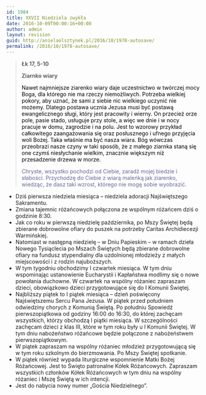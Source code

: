 ```yaml
---
id: 1984
title: XXVII Niedziela zwykła
date: 2016-10-09T00:00:16+00:00
author: admin
layout: revision
guid: http://anielaolsztynek.pl/2016/10/1978-autosave/
permalink: /2016/10/1978-autosave/
---
```

> **Łk 17, 5-10**
> 
> **Ziarnko wiary**
> 
> <span style="color: #000000;">Nawet najmniejsze ziarenko wiary daje uczestnictwo w twórczej mocy Boga, dla którego nie ma rzeczy niemożliwych. Potrzeba wielkiej pokory, aby uznać, że sami z siebie nic wielkiego uczynić nie możemy. Dlatego postawa ucznia Jezusa musi być postawą ewangelicznego sługi, który jest pracowity i wierny. On przecież orze pole, pasie stado, usługuje przy stole, a więc we dnie i w nocy pracuje w domu, zagrodzie i na polu. Jest to wzorowy przykład całkowitego zaangażowania się oraz posłusznego i ufnego przyjęcia woli Bożej. Taka właśnie ma być nasza wiara. Bóg wówczas przeobrazi nasze czyny w taki sposób, że z małego ziarnka staną się one czymś niesłychanie wielkim, znacznie większym niż przesadzenie drzewa w morze.</span>
> 
> <span style="color: #666699;">Chryste, wszystko pochodzi od Ciebie, zaradź mojej biedzie i słabości. Przychodzę do Ciebie z wiarą maleńką jak ziarenko, wiedząc, że dasz taki wzrost, którego nie mogę sobie wyobrazić.</span>

  * Dziś pierwsza niedziela miesiąca &#8211; niedziela adoracji Najświętszego Sakramentu.
  * Zmiana tajemnic różańcowych połączona ze wspólnym różańcem dziś o godzinie 8:30.
  * Jak co roku w pierwszą niedzielę października, po Mszy Świętej będą zbierane dobrowolne ofiary do puszek na potrzeby Caritas Archidiecezji Warmińskiej.
  * Natomiast w następną niedzielę – w Dniu Papieskim – w ramach dzieła Nowego Tysiąclecia po Mszach Świętych będą zbierane dobrowolne ofiary na fundusz stypendialny dla uzdolnionej młodzieży z małych miejscowości i z rodzin najuboższych.
  * W tym tygodniu obchodzimy I czwartek miesiąca. W tym dniu wspominając ustanowienie Eucharystii i Kapłaństwa modlimy się o nowe powołania duchowne. W czwartek na wspólny różaniec zapraszam dzieci, obowiązkowo dzieci przygotowujące się do I Komunii Świętej.
  * Najbliższy piątek to I piątek miesiąca – dzień poświęcony Najświętszemu Sercu Pana Jezusa. W piątek przed południem odwiedziny chorych z Komunią Świętą. Po południu Spowiedź pierwszopiątkowa od godziny 16:00 do 16:30, do której zachęcam wszystkich, którzy obchodzą I piątki miesiąca. W szczególności zachęcam dzieci z klas III, które w tym roku były u I Komunii Świętej. W tym dniu nabożeństwo różańcowe będzie połączone z nabożeństwem pierwszopiątkowym.
  * W piątek zapraszam na wspólny różaniec młodzież przygotowującą się w tym roku szkolnym do bierzmowania. Po Mszy Świętej spotkanie.
  * W piątek również wypada liturgiczne wspomnienie Matki Bożej Różańcowej. Jest to Święto patronalne Kółek Różańcowych. Zapraszam wszystkich członków Kółek Różańcowych w tym dniu na wspólny różaniec i Mszę Świętą w ich intencji.
  * Jest do nabycia nowy numer &#8222;Gościa Niedzielnego&#8221;.